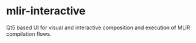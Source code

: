 # mlir-interactive

Qt5 based UI for visual and interactive composition and execution of MLIR compilation flows.
